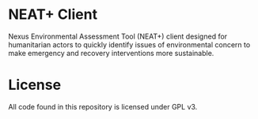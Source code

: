 # NEAT+ Client

Nexus Environmental Assessment Tool (NEAT+) client designed for humanitarian actors to quickly identify issues of environmental concern to make emergency and recovery interventions more sustainable.

# License

All code found in this repository is licensed under GPL v3.
